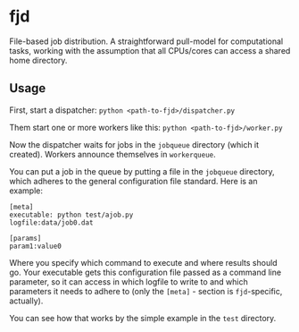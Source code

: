 fjd
===

File-based job distribution. A straightforward pull-model for computational tasks,
working with the assumption that all CPUs/cores can access a shared home directory.


Usage
-------

First, start a dispatcher:
``python <path-to-fjd>/dispatcher.py``

Them start one or more workers like this:
``python <path-to-fjd>/worker.py``

Now the dispatcher waits for jobs in the ``jobqueue`` directory (which it created).
Workers announce themselves in ``workerqueue``.

You can put a job in the queue by putting a file in the ``jobqueue`` directory, 
which adheres to the general configuration file standard. Here is an example:

    [meta]
    executable: python test/ajob.py
    logfile:data/job0.dat 

    [params]
    param1:value0

Where you specify which command to execute and where results should go.
Your executable gets this configuration file passed as a command line parameter,
so it can access in which logfile to write to and which parameters it needs
to adhere to (only the ``[meta]`` - section is ``fjd``-specific, actually).

You can see how that works by the simple example in the ``test`` directory.



